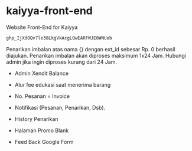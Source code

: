 # kaiyya-front-end
Website Front-End for Kaiyya

```js
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
```


Penarikan imbalan atas nama {} dengan ext_id sebesar Rp. 0 berhasil diajukan.
Penarikan imbalan akan diproses maksimum 1x24 Jam.
Hubungi admin jika ingin diproses kurang dari 24 Jam.

- Admin Xendit Balance

- Alur fee edukasi saat menerima barang
- No. Pesanan = Invoice

- Notifikasi (Pesanan, Penarikan, Dsb).
- History Penarikan
- Halaman Promo Blank
- Feed Back Google Form